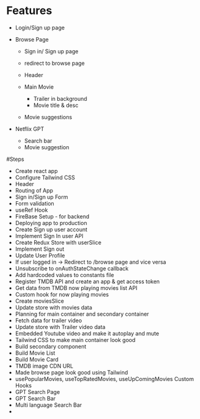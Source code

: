 # Features

- Login/Sign up page
- Browse Page

  - Sign in/ Sign up page
  - redirect to browse page

  - Header
  - Main Movie
    - Trailer in background
    - Movie title & desc
  - Movie suggestions

- Netflix GPT
  - Search bar
  - Movie suggestion

#Steps

- Create react app
- Configure Tailwind CSS
- Header
- Routing of App
- Sign in/Sign up Form
- Form validation
- useRef Hook
- FireBase Setup - for backend
- Deploying app to production
- Create Sign up user account
- Implement Sign In user API
- Create Redux Store with userSlice
- Implement Sign out
- Update User Profile
- If user logged in -> Redirect to /browse page and vice versa
- Unsubscribe to onAuthStateChange callback
- Add hardcoded values to constants file
- Register TMDB API and create an app & get access token
- Get data from TMDB now playing movies list API
- Custom hook for now playing movies
- Create moviesSlice
- Update store with movies data
- Planning for main container and secondary container
- Fetch data for trailer video
- Update store with Trailer video data
- Embedded Youtube video and make it autoplay and mute
- Tailwind CSS to make main container look good
- Build secondary component
- Build Movie List
- Build Movie Card
- TMDB image CDN URL
- Made browse page look good using Tailwind
- usePopularMovies, useTopRatedMovies, useUpComingMovies Custom Hooks
- GPT Search Page
- GPT Search Bar
- Multi language Search Bar
-
